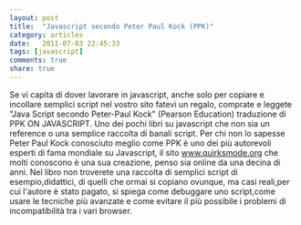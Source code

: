 ```yaml
---
layout: post
title:  "Javascript secondo Peter Paul Kock (PPK)"
category: articles
date:   2011-07-03 22:45:33
tags: [javascript]
comments: true
share: true
---
```

  
Se vi capita di dover lavorare in javascript, anche solo per copiare e incollare semplici script nel vostro sito fatevi un regalo,
comprate e leggete "Java Script secondo Peter-Paul Kock" (Pearson Education) traduzione di PPK ON JAVASCRIPT.
Uno dei pochi libri su javascript che non sia un reference o una semplice raccolta di banali script.
Per chi non lo sapesse Peter Paul Kock conosciuto meglio come PPK è uno dei più autorevoli esperti di fama mondiale su Javascript, 
il sito www.quirksmode.org che molti conoscono è una sua creazione, penso sia online da una decina di anni.
Nel libro non troverete una raccolta di semplici script di esempio,didattici, di quelli che ormai si copiano ovunque, ma casi reali,per cui l'autore è stato pagato,
si spiega come debuggare uno script,come usare le tecniche più avanzate e come evitare il più possibile i problemi di incompatibilità tra i vari browser.
